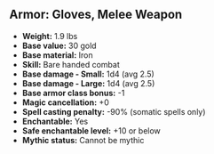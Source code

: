 ## Armor: Gloves, Melee Weapon

- **Weight:** 1.9 lbs
- **Base value:** 30 gold
- **Base material:** Iron
- **Skill:** Bare handed combat
- **Base damage - Small:** 1d4 (avg 2.5)
- **Base damage - Large:** 1d4 (avg 2.5)
- **Base armor class bonus:** -1
- **Magic cancellation:** +0
- **Spell casting penalty:** -90% (somatic spells only)
- **Enchantable:** Yes
- **Safe enchantable level:** +10 or below
- **Mythic status:** Cannot be mythic
